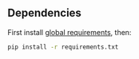 






## Dependencies  
First install [global requirements](../global_requirements.txt), then:  
```bash
pip install -r requirements.txt
